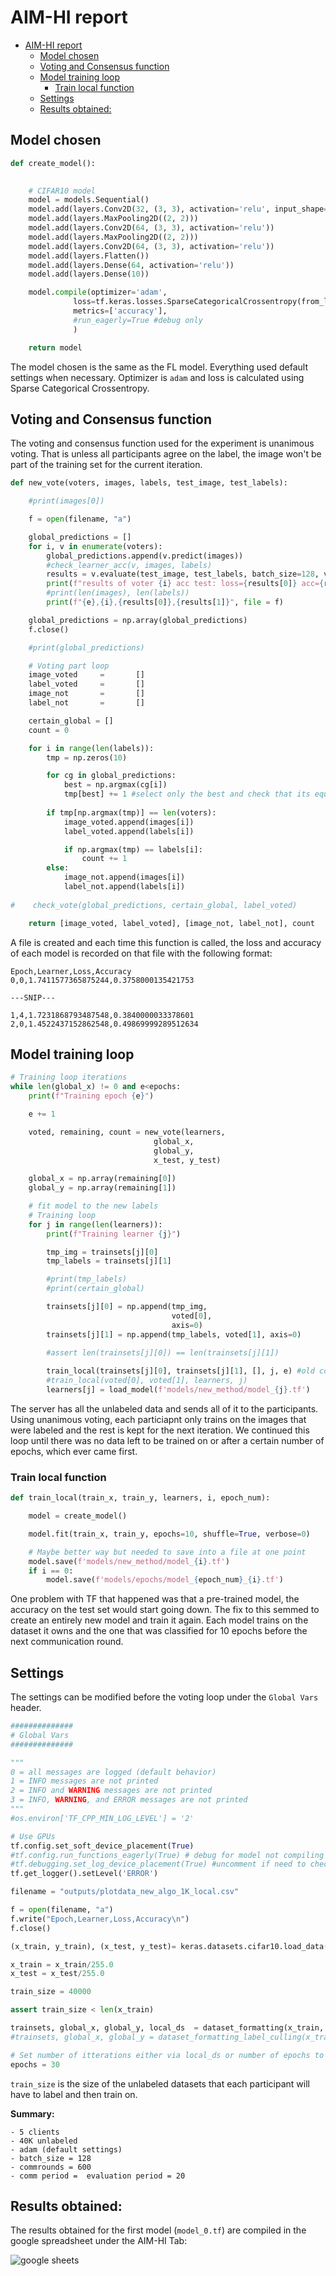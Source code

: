 # AIM-HI report

- [AIM-HI report](#aim-hi-report)
  - [Model chosen](#model-chosen)
  - [Voting and Consensus function](#voting-and-consensus-function)
  - [Model training loop](#model-training-loop)
    - [Train local function](#train-local-function)
  - [Settings](#settings)
  - [Results obtained:](#results-obtained)


## Model chosen

```py
def create_model():

    
    # CIFAR10 model
    model = models.Sequential()
    model.add(layers.Conv2D(32, (3, 3), activation='relu', input_shape=(32, 32, 3)))
    model.add(layers.MaxPooling2D((2, 2)))
    model.add(layers.Conv2D(64, (3, 3), activation='relu'))
    model.add(layers.MaxPooling2D((2, 2)))
    model.add(layers.Conv2D(64, (3, 3), activation='relu'))
    model.add(layers.Flatten())
    model.add(layers.Dense(64, activation='relu'))
    model.add(layers.Dense(10))

    model.compile(optimizer='adam',
              loss=tf.keras.losses.SparseCategoricalCrossentropy(from_logits=True),
              metrics=['accuracy'],
              #run_eagerly=True #debug only
              )

    return model
```

The model chosen is the same as the FL model. Everything used default settings when necessary.
Optimizer is `adam` and loss is calculated using Sparse Categorical Crossentropy.

## Voting and Consensus function

The voting and consensus function used for the experiment is unanimous voting. That is unless all participants agree on the label, the image won't be part of the training set for the current iteration.

```python
def new_vote(voters, images, labels, test_image, test_labels):

    #print(images[0])

    f = open(filename, "a")

    global_predictions = []
    for i, v in enumerate(voters):
        global_predictions.append(v.predict(images))
        #check_learner_acc(v, images, labels)
        results = v.evaluate(test_image, test_labels, batch_size=128, verbose=0)
        print(f"results of voter {i} acc test: loss={results[0]} acc={results[1]}")
        #print(len(images), len(labels))
        print(f"{e},{i},{results[0]},{results[1]}", file = f)

    global_predictions = np.array(global_predictions)
    f.close()

    #print(global_predictions)

    # Voting part loop
    image_voted     =       []
    label_voted     =       []
    image_not       =       []
    label_not       =       []

    certain_global = []
    count = 0

    for i in range(len(labels)): 
        tmp = np.zeros(10)

        for cg in global_predictions:
            best = np.argmax(cg[i])
            tmp[best] += 1 #select only the best and check that its equal to 5 ie unanimous vote        
     
        if tmp[np.argmax(tmp)] == len(voters):
            image_voted.append(images[i])
            label_voted.append(labels[i])

            if np.argmax(tmp) == labels[i]:
                count += 1
        else:
            image_not.append(images[i])
            label_not.append(labels[i])
    
#    check_vote(global_predictions, certain_global, label_voted)

    return [image_voted, label_voted], [image_not, label_not], count
```

A file is created and each time this function is called, the loss and accuracy of each model is recorded on that file with the following format:

```csv
Epoch,Learner,Loss,Accuracy
0,0,1.7411577365875244,0.3758000135421753

---SNIP---

1,4,1.7231868793487548,0.3840000033378601
2,0,1.4522437152862548,0.49869999289512634
```

## Model training loop

```python
# Training loop iterations
while len(global_x) != 0 and e<epochs:
    print(f"Training epoch {e}")

    e += 1

    voted, remaining, count = new_vote(learners,
                                global_x, 
                                global_y,
                                x_test, y_test)
    
    global_x = np.array(remaining[0])
    global_y = np.array(remaining[1])

    # fit model to the new labels
    # Training loop
    for j in range(len(learners)):
        print(f"Training learner {j}")

        tmp_img = trainsets[j][0]
        tmp_labels = trainsets[j][1]

        #print(tmp_labels)
        #print(certain_global)

        trainsets[j][0] = np.append(tmp_img, 
                                    voted[0],
                                    axis=0)
        trainsets[j][1] = np.append(tmp_labels, voted[1], axis=0)
        
        #assert len(trainsets[j][0]) == len(trainsets[j][1])

        train_local(trainsets[j][0], trainsets[j][1], [], j, e) #old code
        #train_local(voted[0], voted[1], learners, j)
        learners[j] = load_model(f'models/new_method/model_{j}.tf')
```

The server has all the unlabeled data and sends all of it to the participants. Using unanimous voting, each particiapnt only trains on the images that were labeled and the rest is kept for the next iteration. We continued this loop until there was no data left to be trained on or after a certain number of epochs, which ever came first.

### Train local function

```python
def train_local(train_x, train_y, learners, i, epoch_num):

    model = create_model()

    model.fit(train_x, train_y, epochs=10, shuffle=True, verbose=0)

    # Maybe better way but needed to save into a file at one point
    model.save(f'models/new_method/model_{i}.tf')
    if i == 0:
        model.save(f'models/epochs/model_{epoch_num}_{i}.tf')
```

One problem with TF that happened was that a pre-trained model, the accuracy on the test set would start going down. The fix to this semmed to create an entirely new model and train it again. Each model trains on the dataset it owns and the one that was classified for 10 epochs before the next communication round. 

## Settings

The settings can be modified before the voting loop under the `Global Vars` header.

```python
##############
# Global Vars
##############

"""
0 = all messages are logged (default behavior)
1 = INFO messages are not printed
2 = INFO and WARNING messages are not printed
3 = INFO, WARNING, and ERROR messages are not printed
"""
#os.environ['TF_CPP_MIN_LOG_LEVEL'] = '2' 

# Use GPUs
tf.config.set_soft_device_placement(True)
#tf.config.run_functions_eagerly(True) # debug for model not compiling
#tf.debugging.set_log_device_placement(True) #uncomment if need to check that it is executing off of GPU
tf.get_logger().setLevel('ERROR')

filename = "outputs/plotdata_new_algo_1K_local.csv"

f = open(filename, "a")
f.write("Epoch,Learner,Loss,Accuracy\n")
f.close()

(x_train, y_train), (x_test, y_test)= keras.datasets.cifar10.load_data()

x_train = x_train/255.0
x_test = x_test/255.0

train_size = 40000

assert train_size < len(x_train)

trainsets, global_x, global_y, local_ds  = dataset_formatting(x_train, y_train, train_size, 10, 5)
#trainsets, global_x, global_y = dataset_formatting_label_culling(x_train, y_train, 20000, True, 0.0)

# Set number of itterations either via local_ds or number of epochs to train
epochs = 30
```

`train_size` is the size of the unlabeled datasets that each participant will have to label and then train on.

**Summary:**

```
- 5 clients 
- 40K unlabeled 
- adam (default settings)
- batch_size = 128
- commrounds = 600
- comm period =  evaluation period = 20
```

## Results obtained:

The results obtained for the first model (`model_0.tf`) are compiled in the google spreadsheet under the AIM-HI Tab:

![google sheets](google.png)